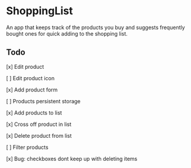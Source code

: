 # ShoppingList

An app that keeps track of the products you buy and suggests frequently bought ones for quick adding to the shopping list.

## Todo

[x] Edit product

[ ] Edit product icon

[x] Add product form

[ ] Products persistent storage

[x] Add products to list

[x] Cross off product in list

[x] Delete product from list

[ ] Filter products

[x] Bug: checkboxes dont keep up with deleting items